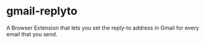 # gmail-replyto

A Browser Extension that lets you set the reply-to address in Gmail for every email that you send.
